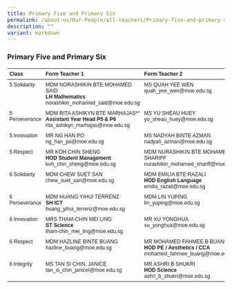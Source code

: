 ```yaml
---
title: Primary Five and Primary Six
permalink: /about-us/Our-People/all-teachers/Primary-five-and-primary-six/
description: ""
variant: markdown
---
```

### **Primary Five and Primary Six**

<style>
  .teacher-table {
    font-family: Arial, Helvetica, sans-serif;
    font-size: 12px;
  }
  .teacher-table th, .teacher-table td {
    text-align: left;
    vertical-align: top;
    padding: 5px;
  }
</style>

<table class="teacher-table">
  <thead>
    <tr>
      <th>Class</th>
      <th>Form Teacher 1</th>
      <th>Form Teacher 2</th>
      <th>Form Teacher 3</th>
    </tr>
  </thead>
  <tbody>
    <tr>
      <td>5 Solidarity</td>
      <td>
        MDM NORASHIKIN BTE MOHAMED SAID<br>
        <strong>LH Mathematics</strong><br>
        norashikin_mohamed_said@moe.edu.sg
      </td>
      <td>
        MS QUAH YEE WEN<br>
        quah_yee_wen@moe.edu.sg
      </td>
      <td></td>
    </tr>
    <tr>
      <td>5 Perseverance</td>
      <td>
        MDM RITA ASHIKYN BTE MARHAJAS**<br>
        <strong>Assistant Year Head P5 &amp; P6</strong><br>
        rita_ashikyn_marhajas@moe.edu.sg
      </td>
      <td>
        MS YU SHEAU HUEY<br>
        yu_sheau_huey@moe.edu.sg
      </td>
      <td></td>
    </tr>
    <tr>
      <td>5 Innovation</td>
      <td>
        MR NG HAN PO<br>
        ng_han_po@moe.edu.sg
      </td>
      <td>
        MS NADYAH BINTE AZMAN<br>
        nadyah_azman@moe.edu.sg
      </td>
      <td></td>
    </tr>
    <tr>
      <td>5 Respect</td>
      <td>
        MR KOH CHIN SHENG<br>
        <strong>HOD Student Management</strong><br>
        koh_chin_sheng@moe.edu.sg
      </td>
      <td>
        MDM NURASHIKIN BTE MOHAMED SHARIFF<br>
        nurashikin_mohamed_shariff@moe.edu.sg
      </td>
      <td></td>
    </tr>
    <tr>
      <td>6 Solidarity</td>
      <td>
        MDM CHEW SUET SAN<br>
        chew_suet_san@moe.edu.sg
      </td>
      <td>
        MDM EMILIA BTE RAZALI<br>
        <strong>HOD English Language</strong><br>
        emilia_razali@moe.edu.sg
      </td>
      <td></td>
    </tr>
    <tr>
      <td>6 Perseverance</td>
      <td>
        MDM HUANG YIHUI TERRENZ<br>
        <strong>SH ICT</strong><br>
        huang_yihui_terrenz@moe.edu.sg
      </td>
      <td>
        MDM LIN YUPING<br>
        lin_yuping@moe.edu.sg
      </td>
      <td>
        MR ABDUL JALIL B YUNUS<br>
        <strong>Year Head P5 &amp; P6</strong><br>
        abdul_jalil_b_yunus@moe.edu.sg
      </td>
    </tr>
    <tr>
      <td>6 Innovation</td>
      <td>
        MRS THAM-CHIN MEI LING<br>
        <strong>ST Science</strong><br>
        tham-chin_mei_ling@moe.edu.sg
      </td>
      <td>
        MR XU YONGHUA<br>
        xu_yonghua@moe.edu.sg
      </td>
      <td></td>
    </tr>
    <tr>
      <td>6 Respect</td>
      <td>
        MDM HAZLINE BINTE BUANG<br>
        hazline_buang@moe.edu.sg
      </td>
      <td>
        MR MOHAMED FAHMEE B BUANG<br>
        <strong>HOD PE / Aesthetics / CCA</strong><br>
        mohamed_fahmee_buang@moe.edu.sg
      </td>
      <td></td>
    </tr>
    <tr>
      <td>6 Integrity</td>
      <td>
        MS TAN SI CHIN, JANICE<br>
        tan_si_chin_janicel@moe.edu.sg
      </td>
      <td>
        MR ASHRI B SHUKRI<br>
        <strong>HOD Science</strong><br>
        ashri_b_shukri@moe.edu.sg
      </td>
      <td></td>
    </tr>
  </tbody>
</table>
